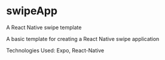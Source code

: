 # swipeApp
A React Native swipe template

A basic template for creating a React Native swipe application

Technologies Used: 
Expo, React-Native
